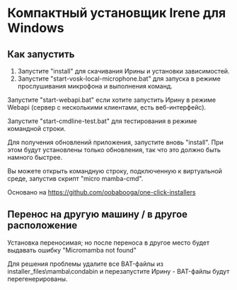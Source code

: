 # Компактный установщик Irene для Windows

## Как запустить

1. Запустите "install" для скачивания Ирины и установки зависимостей. 
2. Запустите "start-vosk-local-microphone.bat" для запуска в режиме прослушивания микрофона и выполнения команд.

Запустите "start-webapi.bat" если хотите запустить Ирину в режиме Webapi (сервер с несколькими клиентами, есть веб-интерфейс).

Запустите "start-cmdline-test.bat" для тестирования в режиме командной строки.

Для получения обновлений приложения, запустите вновь "install".
При этом будут установлены только обновления, так что это должно быть намного быстрее.

Вы можете открыть командную строку, подключенную к виртуальной среде, запустив скрипт "micro mamba-cmd".

Основано на https://github.com/oobabooga/one-click-installers

## Перенос на другую машину / в другое расположение

Установка переносимая; но после переноса в другое место будет выдавать ошибку "Micromamba not found"

Для решения проблемы удалите все BAT-файлы из installer_files\mamba\condabin и перезапустите Ирину - 
BAT-файлы будут перегенерированы.